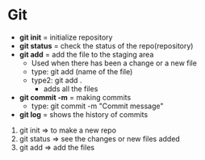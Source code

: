 # Git

* __git init__ = initialize repository
* __git status__ = check the status of the repo(repository)
* __git add__ = add the file to the staging area
  * Used when there has been a change or a new file
  * type: git add (name of the file)
  * type2: git add .
    * adds all the files
* __git commit -m__ = making commits
  * type: git commit -m "Commit message"
* __git log__ = shows the history of commits

1. git init => to make a new repo
2. git status => see the changes or new files added
3. git add => add the files
